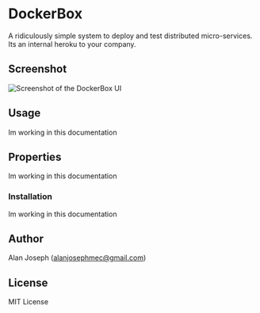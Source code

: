 # DockerBox
A ridiculously simple system to deploy and test distributed micro-services. Its an internal heroku to your company.

## Screenshot

![Screenshot of the DockerBox UI]()

## Usage
Im working in this documentation

## Properties
Im working in this documentation

### Installation
Im working in this documentation

## Author
Alan Joseph (alanjosephmec@gmail.com)

## License
MIT License
